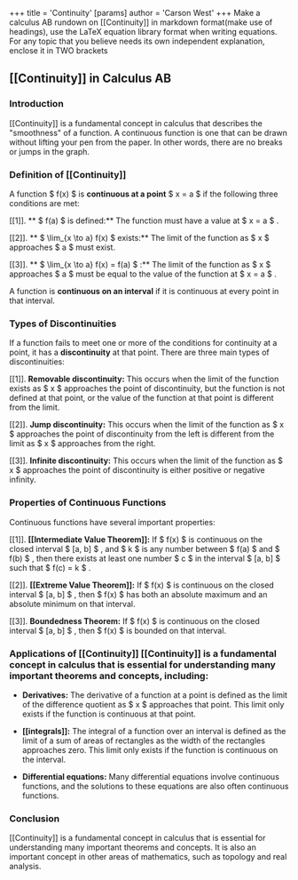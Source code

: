 +++
 title = 'Continuity'
[params]
	author = 'Carson West'
+++
Make a calculus AB rundown on [[Continuity]] in markdown format(make use of headings), use the LaTeX equation library format when writing equations. For any topic that you believe needs its own independent explanation, enclose it in TWO brackets

## [[Continuity]] in Calculus AB

### Introduction
 [[Continuity]] is a fundamental concept in calculus that describes the "smoothness" of a function.  A continuous function is one that can be drawn without lifting your pen from the paper. In other words, there are no breaks or jumps in the graph.

### Definition of [[Continuity]] 
A function  $ f(x) $  is **continuous at a point**  $ x = a $  if the following three conditions are met:

[[1]]. ** $ f(a) $  is defined:** The function must have a value at  $ x = a $ .

[[2]]. ** $ \lim_{x \to a} f(x) $  exists:** The limit of the function as  $ x $  approaches  $ a $  must exist.

[[3]]. ** $ \lim_{x \to a} f(x) = f(a) $ :** The limit of the function as  $ x $  approaches  $ a $  must be equal to the value of the function at  $ x = a $ .

A function is **continuous on an interval** if it is continuous at every point in that interval.

### Types of Discontinuities

If a function fails to meet one or more of the conditions for continuity at a point, it has a **discontinuity** at that point. There are three main types of discontinuities:

[[1]]. **Removable discontinuity:** This occurs when the limit of the function exists as  $ x $  approaches the point of discontinuity, but the function is not defined at that point, or the value of the function at that point is different from the limit.

[[2]]. **Jump discontinuity:** This occurs when the limit of the function as  $ x $  approaches the point of discontinuity from the left is different from the limit as  $ x $  approaches from the right.

[[3]]. **Infinite discontinuity:** This occurs when the limit of the function as  $ x $  approaches the point of discontinuity is either positive or negative infinity.
### Properties of Continuous Functions

Continuous functions have several important properties:

[[1]]. **[[Intermediate Value Theorem]]:** If  $ f(x) $  is continuous on the closed interval  $ [a, b] $ , and  $ k $  is any number between  $ f(a) $  and  $ f(b) $ , then there exists at least one number  $ c $  in the interval  $ [a, b] $  such that  $ f(c) = k $ .

[[2]]. **[[Extreme Value Theorem]]:** If  $ f(x) $  is continuous on the closed interval  $ [a, b] $ , then  $ f(x) $  has both an absolute maximum and an absolute minimum on that interval.

[[3]]. **Boundedness Theorem:** If  $ f(x) $  is continuous on the closed interval  $ [a, b] $ , then  $ f(x) $  is bounded on that interval.

### Applications of [[Continuity]]  [[Continuity]] is a fundamental concept in calculus that is essential for understanding many important theorems and concepts, including:

* **Derivatives:** The derivative of a function at a point is defined as the limit of the difference quotient as  $ x $  approaches that point. This limit only exists if the function is continuous at that point.

* **[[integrals]]:** The integral of a function over an interval is defined as the limit of a sum of areas of rectangles as the width of the rectangles approaches zero. This limit only exists if the function is continuous on the interval.

* **Differential equations:** Many differential equations involve continuous functions, and the solutions to these equations are also often continuous functions.

### Conclusion
 [[Continuity]] is a fundamental concept in calculus that is essential for understanding many important theorems and concepts. It is also an important concept in other areas of mathematics, such as topology and real analysis.
